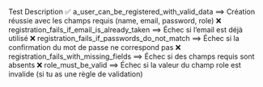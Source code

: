 Test	Description
✅ a_user_can_be_registered_with_valid_data	==> Création réussie avec les champs requis (name, email, password, role)
❌ registration_fails_if_email_is_already_taken ==>	Échec si l’email est déjà utilisé
❌ registration_fails_if_passwords_do_not_match	 ==> Échec si la confirmation du mot de passe ne correspond pas
❌ registration_fails_with_missing_fields ==>	Échec si des champs requis sont absents
❌ role_must_be_valid ==> Échec si la valeur du champ role est invalide (si tu as une règle de validation)
